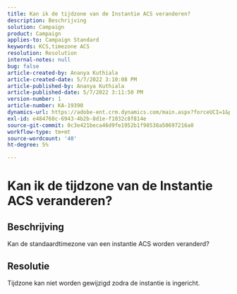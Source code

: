 ```yaml
---
title: Kan ik de tijdzone van de Instantie ACS veranderen?
description: Beschrijving
solution: Campaign
product: Campaign
applies-to: Campaign Standard
keywords: KCS,timezone ACS
resolution: Resolution
internal-notes: null
bug: false
article-created-by: Ananya Kuthiala
article-created-date: 5/7/2022 3:10:08 PM
article-published-by: Ananya Kuthiala
article-published-date: 5/7/2022 3:11:50 PM
version-number: 1
article-number: KA-19390
dynamics-url: https://adobe-ent.crm.dynamics.com/main.aspx?forceUCI=1&pagetype=entityrecord&etn=knowledgearticle&id=4fc1f0c5-17ce-ec11-a7b5-0022480a8e40
exl-id: e484760c-6943-4b2b-8d1e-f1032c8f814e
source-git-commit: 0c3e421beca46d9fe1952b1f98538a50697216a0
workflow-type: tm+mt
source-wordcount: '40'
ht-degree: 5%

---
```


# Kan ik de tijdzone van de Instantie ACS veranderen?

## Beschrijving

Kan de standaardtimezone van een instantie ACS worden veranderd?

## Resolutie


Tijdzone kan niet worden gewijzigd zodra de instantie is ingericht.
